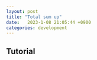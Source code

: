 ```yaml
---
layout: post
title: "Total sum up" 
date:   2023-1-08 21:05:44 +0900
categories: development
---
```


## Tutorial
